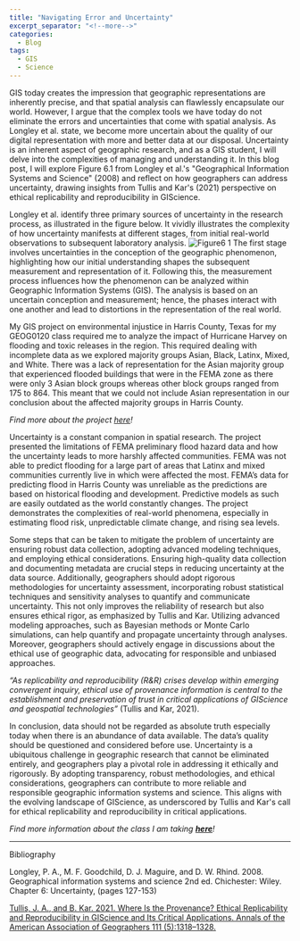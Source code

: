 ```yaml
---
title: "Navigating Error and Uncertainty"
excerpt_separator: "<!--more-->"
categories:
  - Blog
tags:
  - GIS
  - Science
---
```

GIS today creates the impression that geographic representations are inherently precise, and that spatial analysis can flawlessly encapsulate our world. However, I argue that the complex tools we have today do not eliminate the errors and uncertainties that come with spatial analysis. As Longley et al. state, we become more uncertain about the quality of our digital representation with more and better data at our disposal. Uncertainty is an inherent aspect of geographic research, and as a GIS student, I will delve into the complexities of managing and understanding it. In this blog post, I will explore Figure 6.1 from Longley et al.'s "Geographical Information Systems and Science" (2008) and reflect on how geographers can address uncertainty, drawing insights from Tullis and Kar's (2021) perspective on ethical replicability and reproducibility in GIScience.

Longley et al. identify three primary sources of uncertainty in the research process, as illustrated in the figure below. It vividly illustrates the complexity of how uncertainty manifests at different stages, from initial real-world observations to subsequent laboratory analysis. 
![Figure6 1](https://github.com/katieheo/katieheo.github.io/assets/144823095/66d97913-df4c-4e19-ab77-a94890687e33)
The first stage involves uncertainties in the conception of the geographic phenomenon, highlighting how our initial understanding shapes the subsequent measurement and representation of it. Following this, the measurement process influences how the phenomenon can be analyzed within Geographic Information Systems (GIS). The analysis is based on an uncertain conception and measurement; hence, the phases interact with one another and lead to distortions in the representation of the real world. 

My GIS project on environmental injustice in Harris County, Texas for my GEOG0120 class required me to analyze the impact of Hurricane Harvey on flooding and toxic releases in the region. This required dealing with incomplete data as we explored majority groups Asian, Black, Latinx, Mixed, and White. There was a lack of representation for the Asian majority group that experienced flooded buildings that were in the FEMA zone as there were only 3 Asian block groups whereas other block groups ranged from 175 to 864. This meant that we could not include Asian representation in our conclusion about the affected majority groups in Harris County. 

*Find more about the project [here](/assets/TXProject_Heo.pdf)!*

Uncertainty is a constant companion in spatial research. The project presented the limitations of FEMA preliminary flood hazard data and how the uncertainty leads to more harshly affected communities. FEMA was not able to predict flooding for a large part of areas that Latinx and mixed communities currently live in which were affected the most. FEMA’s data for predicting flood in Harris County was unreliable as the predictions are based on historical flooding and development. Predictive models as such are easily outdated as the world constantly changes. The project demonstrates the complexities of real-world phenomena, especially in estimating flood risk, unpredictable climate change, and rising sea levels. 

Some steps that can be taken to mitigate the problem of uncertainty are ensuring robust data collection, adopting advanced modeling techniques, and employing ethical considerations. Ensuring high-quality data collection and documenting metadata are crucial steps in reducing uncertainty at the data source. Additionally, geographers should adopt rigorous methodologies for uncertainty assessment, incorporating robust statistical techniques and sensitivity analyses to quantify and communicate uncertainty. This not only improves the reliability of research but also ensures ethical rigor, as emphasized by Tullis and Kar. Utilizing advanced modeling approaches, such as Bayesian methods or Monte Carlo simulations, can help quantify and propagate uncertainty through analyses. Moreover, geographers should actively engage in discussions about the ethical use of geographic data, advocating for responsible and unbiased approaches.

*“As replicability and reproducibility (R&R) crises develop within emerging convergent inquiry, ethical use of provenance information is central to the establishment and preservation of trust in critical applications of GIScience and geospatial technologies”* (Tullis and Kar, 2021).

In conclusion, data should not be regarded as absolute truth especially today when there is an abundance of data available. The data’s quality should be questioned and considered before use. Uncertainty is a ubiquitous challenge in geographic research that cannot be eliminated entirely, and geographers play a pivotal role in addressing it ethically and rigorously. By adopting transparency, robust methodologies, and ethical considerations, geographers can contribute to more reliable and responsible geographic information systems and science. This aligns with the evolving landscape of GIScience, as underscored by Tullis and Kar's call for ethical replicability and reproducibility in critical applications.

*Find more information about the class I am taking [**here**](https://opengisci.github.io)!*

--------
Bibliography

Longley, P. A., M. F. Goodchild, D. J. Maguire, and D. W. Rhind. 2008. Geographical information systems and science 2nd ed. Chichester: Wiley.
Chapter 6: Uncertainty, (pages 127-153)

[Tullis, J. A., and B. Kar. 2021. Where Is the Provenance? Ethical Replicability and Reproducibility in GIScience and Its Critical Applications. Annals of the American Association of Geographers 111 (5):1318–1328.]( https://www.tandfonline.com/doi/full/10.1080/24694452.2020.1806029)

